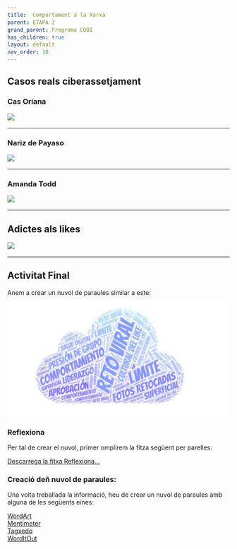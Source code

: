 ```yaml
---
title:  Comportament a la Xarxa
parent: ETAPA 2
grand_parent: Programa CODI
has_children: true
layout: default
nav_order: 10
---
```

## Casos reals ciberassetjament


### Cas Oriana

<a href="https://www.youtube.com/watch?v=Kl_Vh30-E6g" target="_blank">
  <img src="https://img.youtube.com/vi/Kl_Vh30-E6g/hqdefault.jpg" width="300"/>
</a>


---

### Nariz de Payaso

<a href="https://www.youtube.com/watch?v=P3dfhC_LLRg&list=RDP3dfhC_LLRg&start_radio=1" target="_blank">
  <img src="https://img.youtube.com/vi/P3dfhC_LLRg/hqdefault.jpg" width="300"/>
</a>


---

### Amanda Todd

<a href="https://www.youtube.com/watch?v=6yIhGau0qXg&rco=1" target="_blank">
  <img src="https://img.youtube.com/vi/6yIhGau0qXg/hqdefault.jpg" width="300"/>
</a>


---

## Adictes als likes

<a href="https://www.youtube.com/watch?v=q2yREpiWlDE" target="_blank">
  <img src="https://img.youtube.com/vi/q2yREpiWlDE/hqdefault.jpg" width="300"/>
</a>

---





## Activitat Final

Anem a crear un nuvol de paraules similar a este:

![alt text](imatges/nuvol.png)



### Reflexiona

Per tal de crear el nuvol, primer omplirem la fitza següent per parelles:


[Descarrega la fitxa Reflexiona...](Reflexiona.odt)


### Creació deñ nuvol de paraules:

Una volta treballada la informació, heu de crear un nuvol de paraules amb alguna de les següents eines:


<a href="https://wordart.com/" target="_blank">WordArt</a><br>
<a href="https://www.mentimeter.com/es-ES" target="_blank">Mentimeter</a><br>
<a href="http://www.tagxedo.com/" target="_blank">Tagxedo</a><br>
<a href="https://worditout.com/" target="_blank">WordItOut</a><br>





